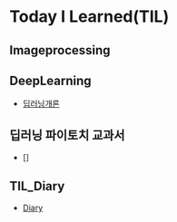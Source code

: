 # Today I Learned(TIL)

## Imageprocessing

## DeepLearning
* [딥러닝개론](https://github.com/yeonggwangchoi/TIL/blob/main/DeepLearning/Introduction.md)

## 딥러닝 파이토치 교과서
* []

## TIL_Diary
* [Diary](https://github.com/yeonggwangchoi/TIL/blob/main/TIL_Diary/Diary.md)